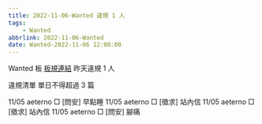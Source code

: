 ```yaml
---
title: 2022-11-06-Wanted 違規 1 人
tags:
    - Wanted
abbrlink: 2022-11-06-Wanted
date: Wanted-2022-11-06 12:00:00
---
```

Wanted 板 [板規連結](https://www.ptt.cc/bbs/Wanted/M.1608829773.A.D3B.html)
昨天違規 1 人
<!-- more -->

違規清單
單日不得超過 3 篇

11/05 aeterno □ [問安] 早點睡
11/05 aeterno □ [徵求] 站內信
11/05 aeterno □ [徵求] 站內信
11/05 aeterno □ [問安] 腳痛